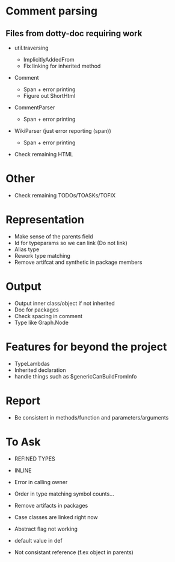 # Comment parsing
## Files from dotty-doc requiring work
* util.traversing
  * ImplicitlyAddedFrom
  * Fix linking for inherited method
* Comment
  * Span + error printing
  * Figure out ShortHtml
* CommentParser
  * Span + error printing
* WikiParser (just error reporting (span))
  * Span + error printing

* Check remaining HTML

# Other
* Check remaining TODOs/TOASKs/TOFIX

# Representation
* Make sense of the parents field
* Id for typeparams so we can link (Do not link)
* Alias type
* Rework type matching
* Remove artifcat and synthetic in package members

# Output
* Output inner class/object if not inherited
* Doc for packages
* Check spacing in comment
* Type like Graph.Node

# Features for beyond the project
* TypeLambdas
* Inherited declaration
* handle things such as $genericCanBuildFromInfo

# Report
* Be consistent in methods/function and parameters/arguments

# To Ask
* REFINED TYPES
* INLINE
* Error in calling owner
* Order in type matching symbol counts...
* Remove artifacts in packages

* Case classes are linked right now
* Abstract flag not working
* default value in def
* Not consistant reference (f.ex object in parents)